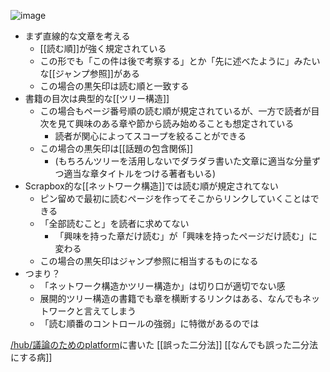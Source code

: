 

![image](https://gyazo.com/c97a6ef6a7c5e62751d527406340d330/thumb/1000)
- まず直線的な文章を考える
    - [[読む順]]が強く規定されている
    - この形でも「この件は後で考察する」とか「先に述べたように」みたいな[[ジャンプ参照]]がある
    - この場合の黒矢印は読む順と一致する
- 書籍の目次は典型的な[[ツリー構造]]
    - この場合もページ番号順の読む順が規定されているが、一方で読者が目次を見て興味のある章や節から読み始めることも想定されている
        - 読者が関心によってスコープを絞ることができる
    - この場合の黒矢印は[[話題の包含関係]]
        - (もちろんツリーを活用しないでダラダラ書いた文章に適当な分量ずつ適当な章タイトルをつける著者もいる)
- Scrapbox的な[[ネットワーク構造]]では読む順が規定されてない
    - ピン留めで最初に読むページを作ってそこからリンクしていくことはできる
    - 「全部読むこと」を読者に求めてない
        - 「興味を持った章だけ読む」が「興味を持ったページだけ読む」に変わる
    - この場合の黒矢印はジャンプ参照に相当するものになる
- つまり？
    - 「ネットワーク構造かツリー構造か」は切り口が適切でない感
    - 展開的ツリー構造の書籍でも章を横断するリンクはある、なんでもネットワークと言えてしまう
    - 「読む順番のコントロールの強弱」に特徴があるのでは

[/hub/議論のためのplatform](https://scrapbox.io/hub/議論のためのplatform)に書いた
[[誤った二分法]]
[[なんでも誤った二分法にする病]]